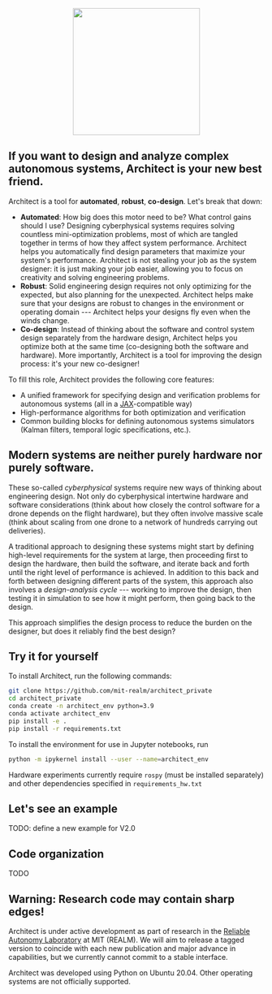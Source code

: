 <p align="center">
  <img src="imgs/architect_logo.png" height=250/>
</p>

## If you want to design and analyze complex autonomous systems, Architect is your new best friend.

Architect is a tool for **automated**, **robust**, **co-design**. Let's break that down:

- **Automated**: How big does this motor need to be? What control gains should I use? Designing cyberphysical systems requires solving countless mini-optimization problems, most of which are tangled together in terms of how they affect system performance. Architect helps you automatically find design parameters that maximize your system's performance. Architect is not stealing your job as the system designer: it is just making your job easier, allowing you to focus on creativity and solving engineering problems.
- **Robust**: Solid engineering design requires not only optimizing for the expected, but also planning for the unexpected. Architect helps make sure that your designs are robust to changes in the environment or operating domain --- Architect helps your designs fly even when the winds change.
- **Co-design**: Instead of thinking about the software and control system design separately from the hardware design, Architect helps you optimize both at the same time (co-designing both the software and hardware). More importantly, Architect is a tool for improving the design process: it's your new co-designer!

To fill this role, Architect provides the following core features:

- A unified framework for specifying design and verification problems for autonomous systems (all in a [JAX](https://jax.readthedocs.io/en/latest/)-compatible way)
- High-performance algorithms for both optimization and verification
- Common building blocks for defining autonomous systems simulators (Kalman filters, temporal logic specifications, etc.).

## Modern systems are neither purely hardware nor purely software.

These so-called *cyberphysical* systems require new ways of thinking about engineering design. Not only do cyberphysical intertwine hardware and software considerations (think about how closely the control software for a drone depends on the flight hardware), but they often involve massive scale (think about scaling from one drone to a network of hundreds carrying out deliveries).

A traditional approach to designing these systems might start by defining high-level requirements for the system at large, then proceeding first to design the hardware, then build the software, and iterate back and forth until the right level of performance is achieved. In addition to this back and forth between designing different parts of the system, this approach also involves a *design-analysis cycle* --- working to improve the design, then testing it in simulation to see how it might perform, then going back to the design.

This approach simplifies the design process to reduce the burden on the designer, but does it reliably find the best design?

## Try it for yourself

To install Architect, run the following commands:

```bash
git clone https://github.com/mit-realm/architect_private
cd architect_private
conda create -n architect_env python=3.9
conda activate architect_env
pip install -e .
pip install -r requirements.txt
```

To install the environment for use in Jupyter notebooks, run
```bash
python -m ipykernel install --user --name=architect_env
```

Hardware experiments currently require `rospy` (must be installed separately) and other dependencies specified in `requirements_hw.txt`

## Let's see an example

TODO: define a new example for V2.0

## Code organization

TODO

## Warning: Research code may contain sharp edges!

Architect is under active development as part of research in the [Reliable Autonomy Laboratory](realm.mit.edu) at MIT (REALM). We will aim to release a tagged version to coincide with each new publication and major advance in capabilities, but we currently cannot commit to a stable interface.

Architect was developed using Python on Ubuntu 20.04. Other operating systems are not officially supported.
